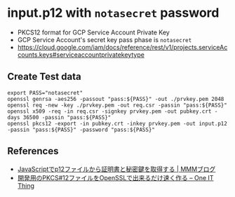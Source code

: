 #  input.p12 with `notasecret` password

- PKCS12 format for GCP Service Account Private Key
- GCP Service Account's secret key pass phase is `notasecret`
- https://cloud.google.com/iam/docs/reference/rest/v1/projects.serviceAccounts.keys#serviceaccountprivatekeytype

## Create Test data

```
export PASS="notasecret"
openssl genrsa -aes256 -passout "pass:${PASS}" -out ./prvkey.pem 2048
openssl req -new -key ./prvkey.pem -out req.csr -passin "pass:${PASS}"
openssl x509 -req -in req.csr -signkey prvkey.pem -out pubkey.crt -days 36500 -passin "pass:${PASS}"
openssl pkcs12 -export -in pubkey.crt -inkey prvkey.pem -out input.p12 -passin "pass:${PASS}" -password "pass:${PASS}"
```

## References

* [JavaScriptでp12ファイルから証明書と秘密鍵を取得する | MMMブログ](https://blog.mmmcorp.co.jp/blog/2018/12/17/p12-to-pem-with-js/)
* [開発用のPKCS#12ファイルをOpenSSLで出来るだけ速く作る – One IT Thing](https://one-it-thing.com/5624/)

